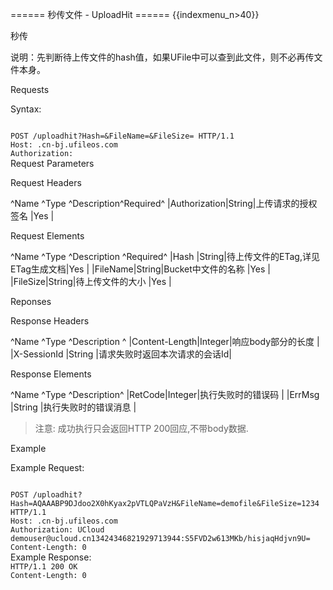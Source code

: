 ====== 秒传文件 - UploadHit ======
{{indexmenu_n>40}}

秒传

说明：先判断待上传文件的hash值，如果UFile中可以查到此文件，则不必再传文件本身。

Requests

Syntax:

<code>
POST /uploadhit?Hash=<hash_value>&FileName=<file_name>&FileSize=<filesize> HTTP/1.1
Host: <bucket_name>.cn-bj.ufileos.com
Authorization: <token>
</code>
Request Parameters

Request Headers

^Name         ^Type  ^Description^Required^
|Authorization|String|上传请求的授权签名  |Yes     |

Request Elements

^Name    ^Type  ^Description          ^Required^
|Hash    |String|待上传文件的ETag,详见ETag生成文档|Yes     |
|FileName|String|Bucket中文件的名称         |Yes     |
|FileSize|String|待上传文件的大小             |Yes     |

Reponses

Response Headers

^Name          ^Type   ^Description     ^
|Content-Length|Integer|响应body部分的长度     |
|X-SessionId   |String |请求失败时返回本次请求的会话Id|

Response Elements

^Name   ^Type   ^Description^
|RetCode|Integer|执行失败时的错误码  |
|ErrMsg |String |执行失败时的错误消息 |

> 注意: 成功执行只会返回HTTP 200回应,不带body数据.

Example

Example Request:

<code>
POST /uploadhit?Hash=AQAAABP9DJdoo2X0hKyax2pVTLQPaVzH&FileName=demofile&FileSize=1234 HTTP/1.1
Host: <bucket_name>.cn-bj.ufileos.com
Authorization: UCloud demouser@ucloud.cn13424346821929713944:S5FVD2w613MKb/hisjaqHdjvn9U=
Content-Length: 0
</code>
Example Response:

<code>
HTTP/1.1 200 OK
Content-Length: 0
</code>

